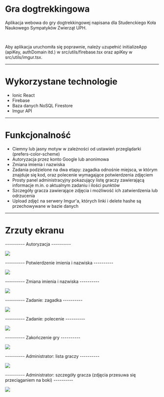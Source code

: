 # Gra dogtrekkingowa
<p>Aplikacja webowa do gry dogtrekkingowej napisana dla Studenckiego Koła Naukowego Sympatyków Zwierząt UPH.</p>
<br />
<p>Aby aplikacja uruchomiła się poprawnie, należy uzupełnić initializeApp (apiKey, authDomain itd.) w src/utils/firebase.tsx oraz apiKey w src/utils/imgur.tsx.</p>

<hr />

<h1>Wykorzystane technologie</h1>
<ul>
  <li>Ionic React</li>
  <li>Firebase</li>
  <li>Baza danych NoSQL Firestore</li>
  <li>Imgur API</li>
</ul>

<hr />

<h1>Funkcjonalność</h1>
<ul>
  <li>Ciemny lub jasny motyw w zależności od ustawień przeglądarki (prefers-color-scheme)</li>
  <li>Autoryzacja przez konto Google lub anonimowa</li>
  <li>Zmiana imienia i nazwiska</li>
  <li>Zadania podzielone na dwa etapy: zagadka odnośnie miejsca, w którym znajduje się kod, oraz polecenie wymagające potwierdzenia zdjęciem</li>
  <li>Prosty panel administracyjny pokazujący listę graczy zawierającą informacje m.in. o aktualnym zadaniu i ilości punktów</li>
  <li>Szczegóły gracza zawierające zdjęcia i możliwość ich zatwierdzenia lub odrzucenia</li>
  <li>Upload zdjęć na serwery Imgur'a, których linki i delete hashe są przechowywane w bazie danych</li>
</ul>

<hr />

<h1>Zrzuty ekranu</h1>
<p>---------- Autoryzacja ----------</p>
<img src="https://user-images.githubusercontent.com/107581764/174433886-f6719733-1140-42bb-8f07-932cdee1efac.png" />
<p>---------- Potwierdzenie imienia i nazwiska ----------</p>
<img src="https://user-images.githubusercontent.com/107581764/174433896-03a33e6f-cdae-4053-9b29-f7775fd4685a.png" />
<p>---------- Zmiana imienia i nazwiska ----------</p>
<img src="https://user-images.githubusercontent.com/107581764/174433911-7a300575-5144-4700-945b-2f26ca24fdc4.png" />
<p>---------- Zadanie: zagadka ----------</p>
<img src="https://user-images.githubusercontent.com/107581764/174433936-5924c913-5520-47f6-a606-3b63d6adfc4e.png" />
<p>---------- Zadanie: polecenie ----------</p>
<img src="https://user-images.githubusercontent.com/107581764/174433981-533a5bec-e3e3-47ba-a9d0-de46af006346.png" />
<p>---------- Zakończenie gry ----------</p>
<img src="https://user-images.githubusercontent.com/107581764/174434450-e9166c22-47f4-461c-a6d2-4922e1cc60b8.png" />
<p>---------- Administrator: lista graczy ----------</p>
<img src="https://user-images.githubusercontent.com/107581764/174434097-00a54cdc-f1e8-4269-9e1e-2224f9923be3.png" />
<p>---------- Administrator: szczegóły gracza (zdjęcia przesuwa się przeciąganiem na boki) ----------</p>
<img src="https://user-images.githubusercontent.com/107581764/174434160-d0932629-d772-40e8-a744-906583b2f665.png" />
